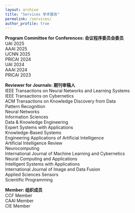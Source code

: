 ```yaml
---
layout: archive
title: "Services 学术服务"
permalink: /services/
author_profile: true
---
```


**Program Committee for Conferences: 会议程序委员会委员**  
UAI 2025  
AAAI 2025  
IJCNN 2025  
PRICAI 2024  
UAI 2024  
AAAI 2024  
PRICAI 2023

**Reviewer for Journals: 期刊审稿人**  
IEEE Transactions on Neural Networks and Learning Systems  
IEEE Transactions on Cybernetics  
ACM Transactions on Knowledge Discovery from Data  
Pattern Recognition  
Neural Networks  
Information Sciences  
Data & Knowledge Engineering  
Expert Systems with Applications  
Knowledge-Based Systems  
Engineering Applications of Artificial Intelligence  
Artificial Intelligence Review  
Neurocomputing  
International Journal of Machine Learning and Cybernetics  
Neural Computing and Applications  
Intelligent Systems with Applications  
International Journal of Image and Data Fusion  
Applied Sciences
Sensors  
Scientific Programming  

**Member: 组织成员**  
CCF Member  
CAAI Member  
CIE Member
